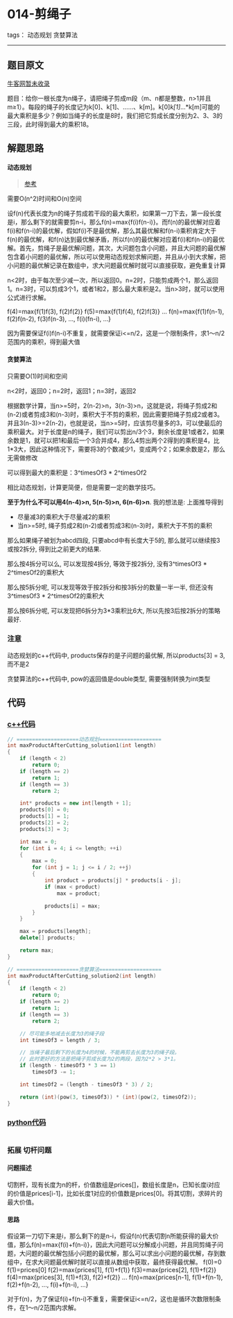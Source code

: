# 014-剪绳子

tags： 动态规划 贪婪算法

---

## 题目原文

[牛客网暂未收录]()

题目：给你一根长度为n绳子，请把绳子剪成m段（m、n都是整数，n>1并且m≥1）。每段的绳子的长度记为k[0]、k[1]、……、k[m]。k[0]*k[1]*…*k[m]可能的最大乘积是多少？例如当绳子的长度是8时，我们把它剪成长度分别为2、3、3的三段，此时得到最大的乘积18。

## 解题思路

#### 动态规划

> [参考](https://blog.csdn.net/upupday19/article/details/79315885)

需要O(n^2)时间和O(n)空间

设f(n)代表长度为n的绳子剪成若干段的最大乘积，如果第一刀下去，第一段长度是i，那么剩下的就需要剪n-i，那么f(n)=max{f(i)f(n-i)}。而f(n)的最优解对应着f(i)和f(n-i)的最优解，假如f(i)不是最优解，那么其最优解和f(n-i)乘积肯定大于f(n)的最优解，和f(n)达到最优解矛盾，所以f(n)的最优解对应着f(i)和f(n-i)的最优解。首先，剪绳子是最优解问题，其次，大问题包含小问题，并且大问题的最优解包含着小问题的最优解，所以可以使用动态规划求解问题，并且从小到大求解，把小问题的最优解记录在数组中，求大问题最优解时就可以直接获取，避免重复计算

n<2时，由于每次至少减一次，所以返回0。n=2时，只能剪成两个1，那么返回1。n=3时，可以剪成3个1，或者1和2，那么最大乘积是2。当n>3时，就可以使用公式进行求解。

f(4)=max{f(1)f(3), f(2)f(2)}
f(5)=max{f(1)f(4), f(2)f(3)}
...
f(n)=max{f(1)f(n-1), f(2)f(n-2), f(3)f(n-3), ..., f(i)(fn-i), ...}

因为需要保证f(i)f(n-i)不重复，就需要保证i<=n/2，这是一个限制条件，求1～n/2范围内的乘积，得到最大值


#### 贪婪算法

只需要O(1)时间和空间

n<2时，返回0；n=2时，返回1；n=3时，返回2

根据数学计算，当n>=5时，2(n-2)>n，3(n-3)>n，这就是说，将绳子剪成2和(n-2)或者剪成3和(n-3)时，乘积大于不剪的乘积，因此需要把绳子剪成2或者3。并且3(n-3)>=2(n-2)，也就是说，当n>=5时，应该剪尽量多的3，可以使最后的乘积最大。对于长度是n的绳子，我们可以剪出n/3个3，剩余长度是1或者2，如果余数是1，就可以把1和最后一个3合并成4，那么4剪出两个2得到的乘积是4，比1*3大，因此这种情况下，需要将3的个数减少1，变成两个2；如果余数是2，那么无需做修改

可以得到最大的乘积是：3^timesOf3 * 2^timesOf2

相比动态规划，计算更简便，但是需要一定的数学技巧。

**至于为什么不可以用4(n-4)>n, 5(n-5)>n, 6(n-6)>n**. 我的想法是: 上面推导得到

- 尽量减3的乘积大于尽量减2的乘积
- 当n>=5时, 绳子剪成2和(n-2)或者剪成3和(n-3)时，乘积大于不剪的乘积

那么如果绳子被划为abcd四段, 只要abcd中有长度大于5的, 那么就可以继续按3或按2拆分, 得到比之前更大的结果.

那么按4拆分可以么, 可以发现按4拆分, 等效于按2拆分, 没有3^timesOf3 * 2^timesOf2的乘积大

那么按5拆分呢, 可以发现等效于按2拆分和按3拆分的数量一半一半, 但还没有3^timesOf3 * 2^timesOf2的乘积大

那么按6拆分呢, 可以发现把6拆分为3*3乘积比6大, 所以先按3后按2拆分的策略最好.

### 注意

动态规划的c++代码中, products保存的是子问题的最优解, 所以products[3] = 3, 而不是2

贪婪算法的c++代码中, pow的返回值是double类型, 需要强制转换为int类型

## 代码

### [c++代码](./src/cpp/014-剪绳子.cpp)

```c++
// ====================动态规划====================
int maxProductAfterCutting_solution1(int length)
{
	if (length < 2)
		return 0;
	if (length == 2)
		return 1;
	if (length == 3)
		return 2;

	int* products = new int[length + 1];
	products[0] = 0;
	products[1] = 1;
	products[2] = 2;
	products[3] = 3;

	int max = 0;
	for (int i = 4; i <= length; ++i)
	{
		max = 0;
		for (int j = 1; j <= i / 2; ++j)
		{
			int product = products[j] * products[i - j];
			if (max < product)
				max = product;

			products[i] = max;
		}
	}

	max = products[length];
	delete[] products;

	return max;
}

// ====================贪婪算法====================
int maxProductAfterCutting_solution2(int length)
{
	if (length < 2)
		return 0;
	if (length == 2)
		return 1;
	if (length == 3)
		return 2;

	// 尽可能多地减去长度为3的绳子段
	int timesOf3 = length / 3;

	// 当绳子最后剩下的长度为4的时候，不能再剪去长度为3的绳子段。
	// 此时更好的方法是把绳子剪成长度为2的两段，因为2*2 > 3*1。
	if (length - timesOf3 * 3 == 1)
		timesOf3 -= 1;

	int timesOf2 = (length - timesOf3 * 3) / 2;

	return (int)(pow(3, timesOf3)) * (int)(pow(2, timesOf2));
}
```

### [python代码](./src/python/014-剪绳子.py)

```python

```

### 拓展 切杆问题

#### 问题描述

切割杆，现有长度为n的杆，价值数组是prices[]，数组长度是n，已知长度i对应的价值是prices[i-1]，比如长度1对应的价值数是prices[0]。将其切割，求碎片的最大价值。

#### 思路

 假设第一刀切下来是i，那么剩下的是n-i，假设f(n)代表切割n所能获得的最大价值，那么f(n)=max{f(i)+f(n-i)}，因此大问题可以分解成小问题，并且同剪绳子问题，大问题的最优解包括小问题的最优解，那么可以求出小问题的最优解，存到数组中，在求大问题最优解时就可以直接从数组中获取，最终获得最优解。
 f(0)=0
 f(1)=prices[0]
 f(2)=max{prices[1], f(1)+f(1)}
 f(3)=max{prices[2], f(1)+f(2)}
 f(4)=max{prices[3], f(1)+f(3), f(2)+f(2)}
 ...
 f(n)=max{prices[n-1], f(1)+f(n-1), f(2)+f(n-2), ..., f(i)+f(n-i), ...}

对于f(n)，为了保证f(i)+f(n-i)不重复，需要保证i<=n/2，这也是循环次数限制条件，在1～n/2范围内求解。